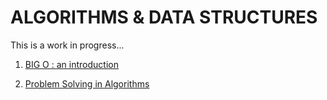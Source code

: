 # ALGORITHMS & DATA STRUCTURES
This is a work in progress...

1. [BIG O : an introduction](https://paper.dropbox.com/doc/Big-O--AR~_rxvKiAgLQAYYg4YU3CJUAQ-rz9LhJu7eprXYcoPzmuMH)

2. [Problem Solving in Algorithms](https://paper.dropbox.com/doc/Problem-Solving-Approaches-in-Algorithms--AR8Jdh8ouQgoo3oFIuCxK~wEAQ-ulTrTZsDsaCieDJBaWCOj)